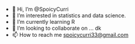 - 👋 Hi, I’m @SpoicyCurri
- 👀 I’m interested in statistics and data science.
- 🌱 I’m currently learning R
- 💞️ I’m looking to collaborate on ... dk
- 📫 How to reach me spoicycurri33@gmail.com

<!---
SpoicyCurri/SpoicyCurri is a ✨ special ✨ repository because its `README.md` (this file) appears on your GitHub profile.
You can click the Preview link to take a look at your changes.
--->
